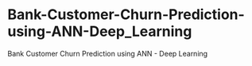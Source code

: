 # Bank-Customer-Churn-Prediction-using-ANN-Deep_Learning
Bank Customer Churn Prediction using ANN - Deep Learning
